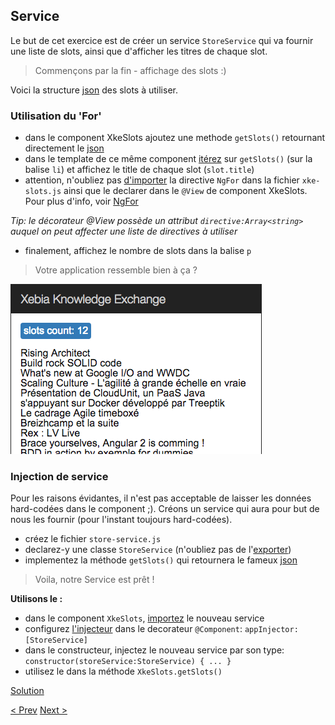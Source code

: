 ## Service

Le but de cet exercice est de créer un service `StoreService` qui va fournir une liste de slots, ainsi que d'afficher les titres de chaque slot.

> Commençons par la fin - affichage des slots :)

Voici la structure [json](3-store-service-json.md) des slots à utiliser.


### Utilisation du 'For'

- dans le component XkeSlots ajoutez une methode `getSlots()` retournant directement le [json](3-store-service-json.md)
- dans le template de ce même component [itérez](https://angular.io/docs/js/latest/api/directives/NgFor-class.html) sur `getSlots()` (sur la balise `li`) et affichez le title de chaque slot (`slot.title`)
- attention, n'oubliez pas [d'importer](https://developer.mozilla.org/en-US/docs/Web/JavaScript/Reference/Statements/import) la directive `NgFor` dans la fichier `xke-slots.js` ainsi que le declarer dans le `@View` de component XkeSlots. Pour plus d'info, voir [NgFor](https://angular.io/docs/js/latest/api/directives/NgFor-class.html)
 
_Tip: le décorateur @View possède un attribut `directive:Array<string>` auquel on peut affecter une liste de directives à utiliser_

- finalement, affichez le nombre de slots dans la balise `p`


> Votre application ressemble bien à ça ?

![store service resultat](img/store-service-resultat.png)
  
  
### Injection de service

Pour les raisons évidantes, il n'est pas acceptable de laisser les données hard-codées dans le component ;).
Créons un service qui aura pour but de nous les fournir (pour l'instant toujours hard-codées).

- créez le fichier `store-service.js`
- declarez-y une classe `StoreService` (n'oubliez pas de l'[exporter](https://developer.mozilla.org/en-US/docs/Web/JavaScript/Reference/Statements/export))
- implementez la méthode  `getSlots()` qui retournera le fameux [json](3-store-service-json.md)


> Voila, notre Service est prêt !

**Utilisons le :**

- dans le component `XkeSlots`, [importez](https://developer.mozilla.org/en-US/docs/Web/JavaScript/Reference/Statements/import) le nouveau service
- configurez [l'injecteur](https://angular.io/docs/js/latest/api/annotations/ComponentAnnotation-class.html) dans le decorateur `@Component`:  `appInjector: [StoreService]`   
- dans le constructeur, injectez le nouveau service par son type: `constructor(storeService:StoreService) { ... }`
- utilisez le dans la méthode `XkeSlots.getSlots()` 

[Solution](3-store-service-solution.md)

[< Prev](2-first-component.md) [Next >](4-slot-component.md)
